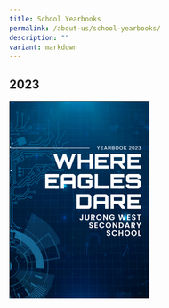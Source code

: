 ```yaml
---
title: School Yearbooks
permalink: /about-us/school-yearbooks/
description: ""
variant: markdown
---
```

<h2>2023</h2><p></p><a class="isomer-image-wrapper" href="https://issuu.com/avantgardemediaarts/docs/jurong_west_sec_e-yearbook_2023_full_book_-_12_j?fr=sZWNkZDY0MDU0OTI"><img style="width: 50%;" height="auto" width="100%" alt="" src="/images/Yearbook/yearbook2023.png"></a>